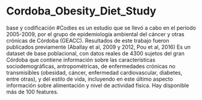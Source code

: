 # Cordoba_Obesity_Diet_Study
base y codificación
#Codies es un estudio que se llevó a cabo en el periodo 2005-2009, por el grupo de epidemiología ambiental del cáncer y otras crónicas de Córdoba (GEACC). 
Resultados de este trabajo fueron publicados previamente (Aballay et al, 2009 y 2012, Pou et al, 2016)
Es un dataset de base poblacional, con datos reales de 4300 sujetos del gran Córdoba que contiene información sobre las características sociodemográficas, antropométricas, de enfermedades crónicas no transmisibles (obesidad, cáncer, enfermedad cardiovascular, diabetes, entre otras), 
y del estilo de vida, incluyendo en este último aspecto información sobre alimentación y nivel de actividad física. Hay disponible más de 100 features.
